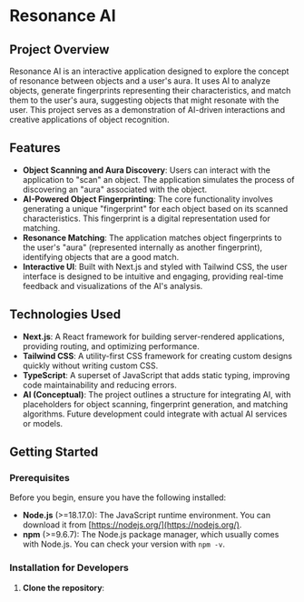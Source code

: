 # Resonance AI

## Project Overview

Resonance AI is an interactive application designed to explore the concept of resonance between objects and a user's aura. It uses AI to analyze objects, generate fingerprints representing their characteristics, and match them to the user's aura, suggesting objects that might resonate with the user. This project serves as a demonstration of AI-driven interactions and creative applications of object recognition.

## Features

*   **Object Scanning and Aura Discovery**: Users can interact with the application to "scan" an object. The application simulates the process of discovering an "aura" associated with the object.
*   **AI-Powered Object Fingerprinting**: The core functionality involves generating a unique "fingerprint" for each object based on its scanned characteristics. This fingerprint is a digital representation used for matching.
*   **Resonance Matching**: The application matches object fingerprints to the user's "aura" (represented internally as another fingerprint), identifying objects that are a good match.
*   **Interactive UI**: Built with Next.js and styled with Tailwind CSS, the user interface is designed to be intuitive and engaging, providing real-time feedback and visualizations of the AI's analysis.

## Technologies Used

*   **Next.js**: A React framework for building server-rendered applications, providing routing, and optimizing performance.
*   **Tailwind CSS**: A utility-first CSS framework for creating custom designs quickly without writing custom CSS.
*   **TypeScript**: A superset of JavaScript that adds static typing, improving code maintainability and reducing errors.
*   **AI (Conceptual)**: The project outlines a structure for integrating AI, with placeholders for object scanning, fingerprint generation, and matching algorithms. Future development could integrate with actual AI services or models.

## Getting Started

### Prerequisites

Before you begin, ensure you have the following installed:

*   **Node.js** (>=18.17.0): The JavaScript runtime environment. You can download it from [https://nodejs.org/](https://nodejs.org/).
*   **npm** (>=9.6.7): The Node.js package manager, which usually comes with Node.js. You can check your version with `npm -v`.

### Installation for Developers

1.  **Clone the repository**:

    
